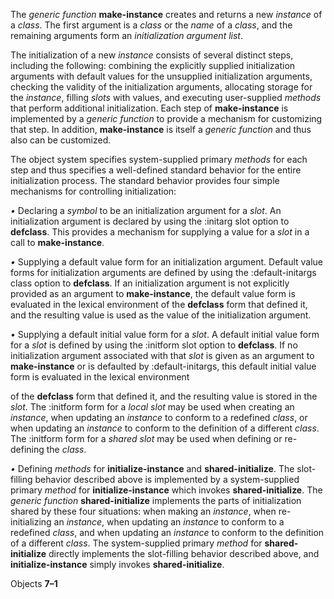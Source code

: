  

The *generic function* **make-instance** creates and returns a new *instance* of a *class*. The first argument is a *class* or the *name* of a *class*, and the remaining arguments form an *initialization argument list*. 

The initialization of a new *instance* consists of several distinct steps, including the following: combining the explicitly supplied initialization arguments with default values for the unsupplied initialization arguments, checking the validity of the initialization arguments, allocating storage for the *instance*, filling *slots* with values, and executing user-supplied *methods* that perform additional initialization. Each step of **make-instance** is implemented by a *generic function* to provide a mechanism for customizing that step. In addition, **make-instance** is itself a *generic function* and thus also can be customized. 

The object system specifies system-supplied primary *methods* for each step and thus specifies a well-defined standard behavior for the entire initialization process. The standard behavior provides four simple mechanisms for controlling initialization: 

*•* Declaring a *symbol* to be an initialization argument for a *slot*. An initialization argument is declared by using the :initarg slot option to **defclass**. This provides a mechanism for supplying a value for a *slot* in a call to **make-instance**. 

*•* Supplying a default value form for an initialization argument. Default value forms for initialization arguments are defined by using the :default-initargs class option to **defclass**. If an initialization argument is not explicitly provided as an argument to **make-instance**, the default value form is evaluated in the lexical environment of the **defclass** form that defined it, and the resulting value is used as the value of the initialization argument. 

*•* Supplying a default initial value form for a *slot*. A default initial value form for a *slot* is defined by using the :initform slot option to **defclass**. If no initialization argument associated with that *slot* is given as an argument to **make-instance** or is defaulted by :default-initargs, this default initial value form is evaluated in the lexical environment 

of the **defclass** form that defined it, and the resulting value is stored in the *slot*. The :initform form for a *local slot* may be used when creating an *instance*, when updating an *instance* to conform to a redefined *class*, or when updating an *instance* to conform to the definition of a different *class*. The :initform form for a *shared slot* may be used when defining or re-defining the *class*. 

*•* Defining *methods* for **initialize-instance** and **shared-initialize**. The slot-filling behavior described above is implemented by a system-supplied primary *method* for **initialize-instance** which invokes **shared-initialize**. The *generic function* **shared-initialize** implements the parts of initialization shared by these four situations: when making an *instance*, when re-initializing an *instance*, when updating an *instance* to conform to a redefined *class*, and when updating an *instance* to conform to the definition of a different *class*. The system-supplied primary *method* for **shared-initialize** directly implements the slot-filling behavior described above, and **initialize-instance** simply invokes **shared-initialize**. 

Objects **7–1**

 

 

